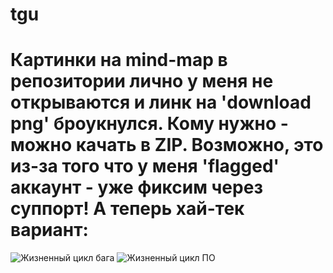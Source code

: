 # tgu
# Картинки на mind-map в репозитории лично у меня не открываются и линк на 'download png' броукнулся. Кому нужно - можно качать в ZIP. Возможно, это из-за того что у меня 'flagged' аккаунт - уже фиксим через суппорт! А теперь хай-тек вариант:
![Жизненный цикл бага](https://user-images.githubusercontent.com/115026663/194627872-8500adbf-00d4-4fd7-904c-c64953bb8187.png)
![Жизненный цикл ПО](https://user-images.githubusercontent.com/115026663/194627876-e83ffdf6-79d2-4d5a-b7e4-212154c30259.png)
